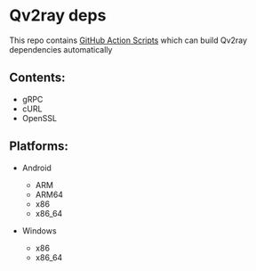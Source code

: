 # Qv2ray deps

This repo contains [GitHub Action Scripts](https://github.com/Qv2ray/Qv2ray-deps/tree/master/.github/workflows) which can build Qv2ray dependencies automatically

## Contents:
- gRPC
- cURL
- OpenSSL

## Platforms:
- Android
  - ARM
  - ARM64
  - x86
  - x86_64
 
- Windows
  - x86
  - x86_64
